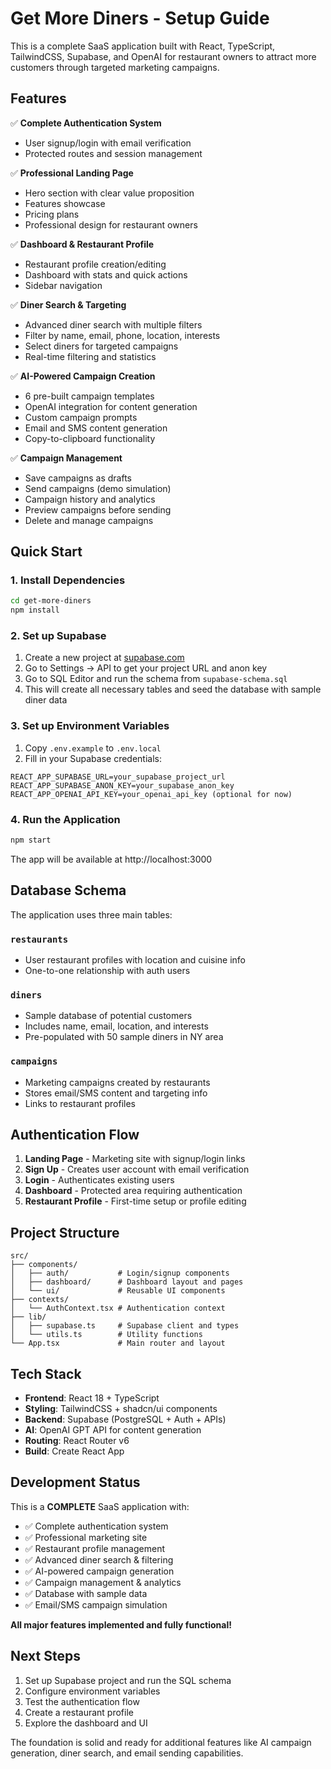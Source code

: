# Get More Diners - Setup Guide

This is a complete SaaS application built with React, TypeScript, TailwindCSS, Supabase, and OpenAI for restaurant owners to attract more customers through targeted marketing campaigns.

## Features

✅ **Complete Authentication System**
- User signup/login with email verification
- Protected routes and session management

✅ **Professional Landing Page**
- Hero section with clear value proposition
- Features showcase
- Pricing plans
- Professional design for restaurant owners

✅ **Dashboard & Restaurant Profile**
- Restaurant profile creation/editing
- Dashboard with stats and quick actions
- Sidebar navigation

✅ **Diner Search & Targeting**
- Advanced diner search with multiple filters
- Filter by name, email, phone, location, interests
- Select diners for targeted campaigns
- Real-time filtering and statistics

✅ **AI-Powered Campaign Creation**
- 6 pre-built campaign templates
- OpenAI integration for content generation
- Custom campaign prompts
- Email and SMS content generation
- Copy-to-clipboard functionality

✅ **Campaign Management**
- Save campaigns as drafts
- Send campaigns (demo simulation)
- Campaign history and analytics
- Preview campaigns before sending
- Delete and manage campaigns

## Quick Start

### 1. Install Dependencies
```bash
cd get-more-diners
npm install
```

### 2. Set up Supabase
1. Create a new project at [supabase.com](https://supabase.com)
2. Go to Settings → API to get your project URL and anon key
3. Go to SQL Editor and run the schema from `supabase-schema.sql`
4. This will create all necessary tables and seed the database with sample diner data

### 3. Set up Environment Variables
1. Copy `.env.example` to `.env.local`
2. Fill in your Supabase credentials:
```
REACT_APP_SUPABASE_URL=your_supabase_project_url
REACT_APP_SUPABASE_ANON_KEY=your_supabase_anon_key
REACT_APP_OPENAI_API_KEY=your_openai_api_key (optional for now)
```

### 4. Run the Application
```bash
npm start
```

The app will be available at http://localhost:3000

## Database Schema

The application uses three main tables:

### `restaurants`
- User restaurant profiles with location and cuisine info
- One-to-one relationship with auth users

### `diners` 
- Sample database of potential customers
- Includes name, email, location, and interests
- Pre-populated with 50 sample diners in NY area

### `campaigns`
- Marketing campaigns created by restaurants
- Stores email/SMS content and targeting info
- Links to restaurant profiles

## Authentication Flow

1. **Landing Page** - Marketing site with signup/login links
2. **Sign Up** - Creates user account with email verification
3. **Login** - Authenticates existing users
4. **Dashboard** - Protected area requiring authentication
5. **Restaurant Profile** - First-time setup or profile editing

## Project Structure

```
src/
├── components/
│   ├── auth/           # Login/signup components
│   ├── dashboard/      # Dashboard layout and pages
│   └── ui/             # Reusable UI components
├── contexts/
│   └── AuthContext.tsx # Authentication context
├── lib/
│   ├── supabase.ts     # Supabase client and types
│   └── utils.ts        # Utility functions
└── App.tsx             # Main router and layout
```

## Tech Stack

- **Frontend**: React 18 + TypeScript
- **Styling**: TailwindCSS + shadcn/ui components
- **Backend**: Supabase (PostgreSQL + Auth + APIs)
- **AI**: OpenAI GPT API for content generation
- **Routing**: React Router v6
- **Build**: Create React App

## Development Status

This is a **COMPLETE** SaaS application with:
- ✅ Complete authentication system
- ✅ Professional marketing site  
- ✅ Restaurant profile management
- ✅ Advanced diner search & filtering
- ✅ AI-powered campaign generation
- ✅ Campaign management & analytics
- ✅ Database with sample data
- ✅ Email/SMS campaign simulation

**All major features implemented and fully functional!**

## Next Steps

1. Set up Supabase project and run the SQL schema
2. Configure environment variables
3. Test the authentication flow
4. Create a restaurant profile
5. Explore the dashboard and UI

The foundation is solid and ready for additional features like AI campaign generation, diner search, and email sending capabilities.
